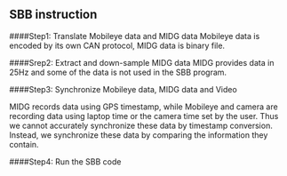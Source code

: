 ## SBB instruction
####Step1: Translate Mobileye data and MIDG data
Mobileye data is encoded by its own CAN protocol, MIDG data is binary file.

####Srep2: Extract and down-sample MIDG data
MIDG provides data in 25Hz and some of the data is not used in the SBB program.

####Step3: Synchronize Mobileye data, MIDG data and Video

 MIDG records data using GPS timestamp, while Mobileye and camera are recording data using laptop time or the camera time set by the user. Thus we cannot accurately synchronize these data by timestamp conversion. Instead, we synchronize these data by comparing the information they contain. 

####Step4: Run the SBB code